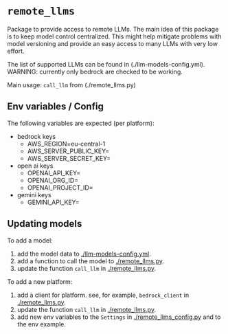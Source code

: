 # `remote_llms`

Package to provide access to remote LLMs. The main idea of this package is to keep model control centralized. This might help mitigate problems with model versioning and provide an easy access to many LLMs with very low effort.

The list of supported LLMs can be found in (./llm-models-config.yml). WARNING: currently only bedrock are checked to be working.

Main usage: `call_llm` from (./remote_llms.py)

## Env variables / Config

The following variables are expected (per platform):
  * bedrock keys
     * AWS_REGION=eu-central-1
     * AWS_SERVER_PUBLIC_KEY=
     * AWS_SERVER_SECRET_KEY=
  * open ai keys
     * OPENAI_API_KEY=
     * OPENAI_ORG_ID=
     * OPENAI_PROJECT_ID=
  * gemini keys
     * GEMINI_API_KEY=

## Updating models

To add a model:
1. add the model data to [./llm-models-config.yml](./llm-models-config.yml).
2. add a function to call the model to [./remote_llms.py](./remote_llms.py).
3. update the function `call_llm` in [./remote_llms.py](./remote_llms.py).

To add a new platform:
1. add a client for platform. see, for example, `bedrock_client` in [./remote_llms.py](./remote_llms.py).
2. update the function `call_llm` in [./remote_llms.py](./remote_llms.py).
3. add new env variables to the `Settings` in [./remote_llms_config.py](./remote_llms_config.py) and to the env example.